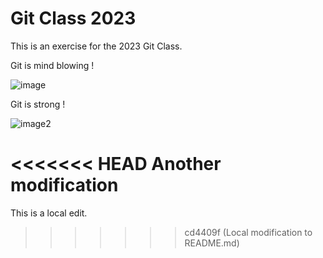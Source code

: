 # Git Class 2023

This is an exercise for the 2023 Git Class.

Git is mind blowing !

![image](https://media4.giphy.com/media/26ufdipQqU2lhNA4g/giphy.gif?cid=6c09b952nz1rkx6ak5rfxdjfhu3t3efx0jmnhmfwi4ci7p3t&rid=giphy.gif&ct=g)

Git is strong !

![image2](https://media1.giphy.com/media/D7z8JfNANqahW/200w.gif?cid=82a1493bpzbvwqqygkzuly6f0g0alwd81lgqn5r8t6qird5u&rid=200w.gif&ct=g)

<<<<<<< HEAD
Another modification 
=======
This is a local edit.
>>>>>>> cd4409f (Local modification to README.md)
